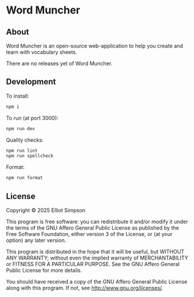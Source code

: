 # Word Muncher

## About

Word Muncher is an open-source web-application to help you create and
learn with vocabulary sheets.

[//]: # "TODO v0.1.0: Remove notice of no releases."

There are no releases yet of Word Muncher.

## Development

To install:

```bash
npm i
```

To run (at port 3000):

```bash
npm run dev
```

Quality checks:

```bash
npm run lint
npm run spellcheck
```

Format:

```bash
npm run format
```

## License

Copyright © 2025 Elliot Simpson

This program is free software: you can redistribute it and/or modify
it under the terms of the GNU Affero General Public License as
published by the Free Software Foundation, either version 3 of the
License, or (at your option) any later version.

This program is distributed in the hope that it will be useful, but
WITHOUT ANY WARRANTY; without even the implied warranty of
MERCHANTABILITY or FITNESS FOR A PARTICULAR PURPOSE. See the GNU
Affero General Public License for more details.

You should have received a copy of the GNU Affero General Public
License along with this program. If not, see
<http://www.gnu.org/licenses/>.

